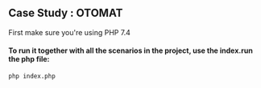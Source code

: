 ## Case Study : OTOMAT

First make sure you're using PHP 7.4

#### To run it together with all the scenarios in the project, use the index.run the php file:

```
php index.php
```
